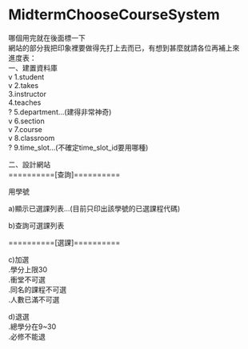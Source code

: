 # MidtermChooseCourseSystem
哪個用完就在後面標一下  
網站的部分我把印象裡要做得先打上去而已，有想到甚麼就請各位再補上來  
進度表：  
一、建置資料庫  
  v 1.student  
  v 2.takes  
  3.instructor  
  4.teaches  
  ? 5.department...(建得非常神奇)  
  v 6.section  
  v 7.course  
  v 8.classroom  
  ? 9.time_slot...(不確定time_slot_id要用哪種)  
  
二、設計網站  
==========[查詢]==========
 
 用學號
 
 a)顯示已選課列表...(目前只印出該學號的已選課程代碼)  
 
 b)查詢可選課列表 
 
 ==========[選課]==========
 
 c)加選  
    .學分上限30  
    .衝堂不可選  
    .同名的課程不可選  
    .人數已滿不可選  
  
 d)退選  
    .總學分在9~30  
    .必修不能退  

